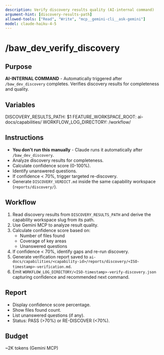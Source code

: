 ```yaml
---
description: Verify discovery results quality (AI-internal command)
argument-hint: [discovery-results-path]
allowed-tools: ["Read", "Write", "mcp__gemini-cli__ask-gemini"]
model: claude-haiku-4-5
---
```


# /baw_dev_verify_discovery

## Purpose
**AI-INTERNAL COMMAND** - Automatically triggered after `/baw_dev_discovery` completes. Verifies discovery results for completeness and quality.

## Variables
DISCOVERY_RESULTS_PATH: $1
FEATURE_WORKSPACE_ROOT: ai-docs/capabilities/
WORKFLOW_LOG_DIRECTORY: <feature-workspace>/workflow/

## Instructions
- **You don't run this manually** - Claude runs it automatically after `/baw_dev_discovery`.
- Analyze discovery results for completeness.
- Calculate confidence score (0-100%).
- Identify unanswered questions.
- If confidence < 70%, trigger targeted re-discovery.
- Generate `DISCOVERY_VERDICT.md` inside the same capability workspace (`reports/discovery/`).

## Workflow
1. Read discovery results from `DISCOVERY_RESULTS_PATH` and derive the capability workspace slug from its path.
2. Use Gemini MCP to analyze result quality.
3. Calculate confidence score based on:
   - Number of files found
   - Coverage of key areas
   - Unanswered questions
4. If confidence < 70%, identify gaps and re-run discovery.
5. Generate verification report saved to `ai-docs/capabilities/<capability-id>/reports/discovery/<ISO-timestamp>-verification.md`.
6. Emit `WORKFLOW_LOG_DIRECTORY/<ISO-timestamp>-verify-discovery.json` capturing confidence and recommended next command.

## Report
- Display confidence score percentage.
- Show files found count.
- List unanswered questions (if any).
- Status: PASS (>70%) or RE-DISCOVER (<70%).

## Budget
~2K tokens (Gemini MCP)
